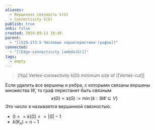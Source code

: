```yaml
---
aliases:
  - Вершинная связность k(G)
  - Connectivity k(G)
publish: true
anki: false
created: 2024-09-13 18:48
parent:
  - "[[519.173.5 Числовые характеристики графов]]"
connected:
  - "[[Edge-connectivity lambda(G)]]"
tags:
  - empty
---
```


> [!tip] Vertex-connectivity k(G)
minimum size of [[Vertex-cut]]

Если удалить все вершины и ребра, с которыми связаны вершины множества $W$, то граф перестанет быть связным
$$\kappa(G) = \varkappa(G) := \min\{k:\exists W\subseteq V\}$$
Это число $\varkappa$ называется вершинной связностью.

- $0 <= k(G) <= |G| - 1$
- $k(K_{n}) = n-1$
